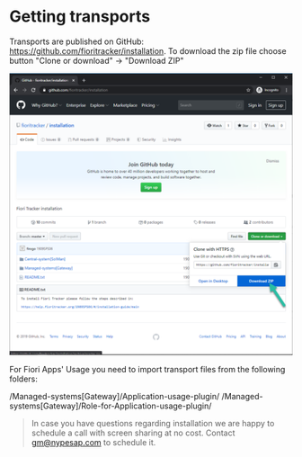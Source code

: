 # Getting transports

Transports are published on GitHub: https://github.com/fioritracker/installation. To download the zip file choose button "Clone or download" -> "Download ZIP"

![](res/githubzip.png)

For Fiori Apps' Usage you need to import transport files from the following folders:

/Managed-systems[Gateway]/Application-usage-plugin/
/Managed-systems[Gateway]/Role-for-Application-usage-plugin/

> In case you have questions regarding installation we are happy to schedule a call with screen sharing at no cost. Contact gm@nypesap.com to schedule it.